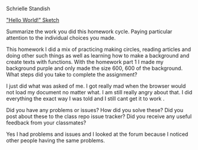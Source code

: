 Schrielle Standish

["Hello World!" Sketch](file:///C:/Users/miko/Documents/GitHub/School/120-work/hw-3/01_hello-world/index.html)


Summarize the work you did this homework
 cycle. Paying particular attention to the individual choices you made.

 This homework I did a mix of practicing making circles, reading articles and doing other such things as well as learning how to make a background and create texts with functions. With the homework part 1 I made my background purple and only made the size 600, 600 of the background.
What steps did you take to complete the assignment?

I just did what was asked of me. I got really mad when the browser would not load my document no matter what. I am still really angry about that. I did everything the exact way I was told and I still cant get it to work .

Did you have any problems or issues? How did you solve these? Did you post about these to the class repo issue tracker? Did you receive any useful feedback from your classmates?

Yes I had problems and issues and I looked at the forum because I noticed other people having the same problems.

